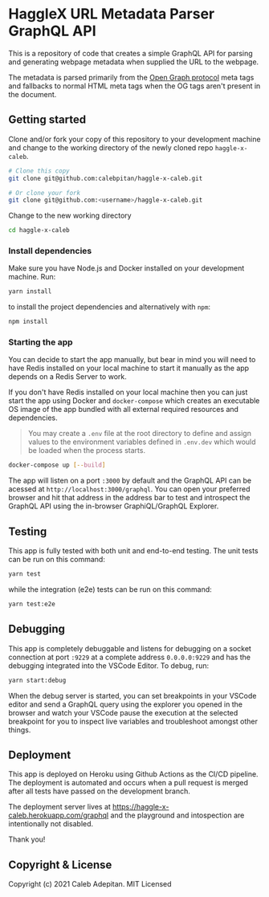 # HaggleX URL Metadata Parser GraphQL API

This is a repository of code that creates a simple GraphQL API for parsing and generating webpage metadata when supplied the URL to the webpage.

The metadata is parsed primarily from the [Open Graph protocol](https://ogp.me) meta tags and fallbacks to normal HTML meta tags when the OG tags aren't present in the document.

## Getting started

Clone and/or fork your copy of this repository to your development machine and change to the working directory of the newly cloned repo `haggle-x-caleb`.

```bash
# Clone this copy
git clone git@github.com:calebpitan/haggle-x-caleb.git
```

```bash
# Or clone your fork
git clone git@github.com:<username>/haggle-x-caleb.git
```

Change to the new working directory

```bash
cd haggle-x-caleb
```

### Install dependencies

Make sure you have Node.js and Docker installed on your development machine. Run:

```bash
yarn install
```

to install the project dependencies and alternatively with `npm`:

```bash
npm install
```

### Starting the app

You can decide to start the app manually, but bear in mind you will need to have Redis installed on your local machine to start it manually as the app depends on a Redis Server to work. 

If you don't have Redis installed on your local machine then you can just start the app using Docker and `docker-compose` which creates an executable OS image of the app bundled with all external required resources and dependencies.

> You may create a `.env` file at the root directory to define and assign values to the environment variables defined in `.env.dev` which would be loaded when the process starts.

```bash
docker-compose up [--build]
```

The app will listen on a port `:3000` by default and the GraphQL API can be acessed at `http://localhost:3000/graphql`. You can open your preferred browser and hit that address in the address bar to test and introspect the GraphQL API using the in-browser GraphiQL/GraphQL Explorer.

## Testing

This app is fully tested with both unit and end-to-end testing. The unit tests can be run on this command:

```bash
yarn test
```

while the integration (e2e) tests can be run on this command:

```bash
yarn test:e2e
```

## Debugging

This app is completely debuggable and listens for debugging on a socket connection at port `:9229` at a complete address `0.0.0.0:9229` and has the debugging integrated into the VSCode Editor. To debug, run:

```bash
yarn start:debug
```

When the debug server is started, you can set breakpoints in your VSCode editor and send a GraphQL query using the explorer you opened in the browser and watch your VSCode pause the execution at the selected breakpoint for you to inspect live variables and troubleshoot amongst other things.

## Deployment

This app is deployed on Heroku using Github Actions as the CI/CD pipeline. The deployment is automated and occurs when a pull request is merged after all tests have passed on the development branch.

The deployment server lives at https://haggle-x-caleb.herokuapp.com/graphql and the playground and intospection are intentionally not disabled.

Thank you!

## Copyright & License

Copyright (c) 2021 Caleb Adepitan. MIT Licensed
